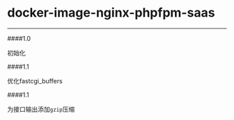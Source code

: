 # docker-image-nginx-phpfpm-saas

---

####1.0

初始化

####1.1

优化fastcgi_buffers

####1.1

为接口输出添加`gzip`压缩
